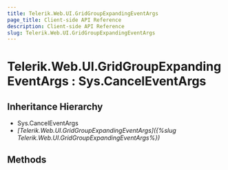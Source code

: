```yaml
---
title: Telerik.Web.UI.GridGroupExpandingEventArgs
page_title: Client-side API Reference
description: Client-side API Reference
slug: Telerik.Web.UI.GridGroupExpandingEventArgs
---
```


# Telerik.Web.UI.GridGroupExpandingEventArgs : Sys.CancelEventArgs 

## Inheritance Hierarchy

* Sys.CancelEventArgs
* *[Telerik.Web.UI.GridGroupExpandingEventArgs]({%slug Telerik.Web.UI.GridGroupExpandingEventArgs%})*

## Methods



